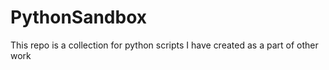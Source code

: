 # PythonSandbox
This repo is a collection for python scripts I have created as a part of other work

